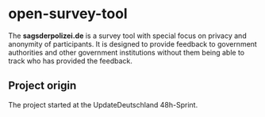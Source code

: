 # open-survey-tool

The **sagsderpolizei.de** is a survey tool with special focus on privacy and anonymity of participants.
It is designed to provide feedback to government authorities and other government institutions without them being able to track who has provided the feedback.

## Project origin

The project started at the UpdateDeutschland 48h-Sprint.
